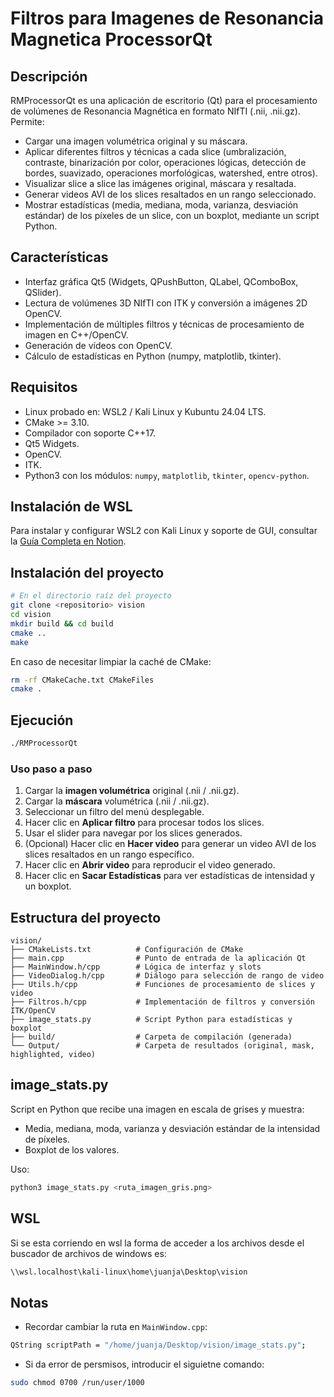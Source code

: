 # Filtros para Imagenes de Resonancia Magnetica ProcessorQt

## Descripción

RMProcessorQt es una aplicación de escritorio (Qt) para el procesamiento de volúmenes de Resonancia Magnética en formato NIfTI (.nii, .nii.gz). Permite:

- Cargar una imagen volumétrica original y su máscara.
- Aplicar diferentes filtros y técnicas a cada slice (umbralización, contraste, binarización por color, operaciones lógicas, detección de bordes, suavizado, operaciones morfológicas, watershed, entre otros).
- Visualizar slice a slice las imágenes original, máscara y resaltada.
- Generar videos AVI de los slices resaltados en un rango seleccionado.
- Mostrar estadísticas (media, mediana, moda, varianza, desviación estándar) de los píxeles de un slice, con un boxplot, mediante un script Python.

## Características

- Interfaz gráfica Qt5 (Widgets, QPushButton, QLabel, QComboBox, QSlider).
- Lectura de volúmenes 3D NIfTI con ITK y conversión a imágenes 2D OpenCV.
- Implementación de múltiples filtros y técnicas de procesamiento de imagen en C++/OpenCV.
- Generación de vídeos con OpenCV.
- Cálculo de estadísticas en Python (numpy, matplotlib, tkinter).

## Requisitos

- Linux probado en: WSL2 / Kali Linux y Kubuntu 24.04 LTS.
- CMake >= 3.10.
- Compilador con soporte C++17.
- Qt5 Widgets.
- OpenCV.
- ITK.
- Python3 con los módulos: `numpy`, `matplotlib`, `tkinter`, `opencv-python`.

## Instalación de WSL

Para instalar y configurar WSL2 con Kali Linux y soporte de GUI, consultar la [Guía Completa en Notion](https://www.notion.so/WSL-con-Kali-y-GUI-203ae96cf28d80c9b2c4d497c846e439?source=copy_link).

## Instalación del proyecto

```bash
# En el directorio raíz del proyecto
git clone <repositorio> vision
cd vision
mkdir build && cd build
cmake ..
make
```

En caso de necesitar limpiar la caché de CMake:

```bash
rm -rf CMakeCache.txt CMakeFiles
cmake .
```

## Ejecución

```bash
./RMProcessorQt
```

### Uso paso a paso

1. Cargar la **imagen volumétrica** original (.nii / .nii.gz).
2. Cargar la **máscara** volumétrica (.nii / .nii.gz).
3. Seleccionar un filtro del menú desplegable.
4. Hacer clic en **Aplicar filtro** para procesar todos los slices.
5. Usar el slider para navegar por los slices generados.
6. (Opcional) Hacer clic en **Hacer video** para generar un video AVI de los slices resaltados en un rango específico.
7. Hacer clic en **Abrir video** para reproducir el video generado.
8. Hacer clic en **Sacar Estadísticas** para ver estadísticas de intensidad y un boxplot.

## Estructura del proyecto

```
vision/
├── CMakeLists.txt          # Configuración de CMake
├── main.cpp                # Punto de entrada de la aplicación Qt
├── MainWindow.h/cpp        # Lógica de interfaz y slots
├── VideoDialog.h/cpp       # Diálogo para selección de rango de video
├── Utils.h/cpp             # Funciones de procesamiento de slices y video
├── Filtros.h/cpp           # Implementación de filtros y conversión ITK/OpenCV
├── image_stats.py          # Script Python para estadísticas y boxplot
├── build/                  # Carpeta de compilación (generada)
└── Output/                 # Carpeta de resultados (original, mask, highlighted, video)
```

## image_stats.py

Script en Python que recibe una imagen en escala de grises y muestra:
- Media, mediana, moda, varianza y desviación estándar de la intensidad de píxeles.
- Boxplot de los valores.

Uso:

```bash
python3 image_stats.py <ruta_imagen_gris.png>
```

## WSL

Si se esta corriendo en wsl la forma de acceder a los archivos desde el buscador de archivos de windows es:

```bash
\\wsl.localhost\kali-linux\home\juanja\Desktop\vision 
```

## Notas
* Recordar cambiar la ruta en `MainWindow.cpp`:
```bash
QString scriptPath = "/home/juanja/Desktop/vision/image_stats.py";
```
* Si da error de persmisos, introducir el siguietne comando:
```bash
sudo chmod 0700 /run/user/1000
```
